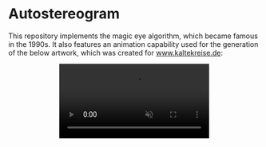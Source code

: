 # Autostereogram

This repository implements the magic eye algorithm, which became famous in the 1990s. It also features an animation capability used for the generation of the below artwork, which was created for <a href="http://www.kaltekreise.de">www.kaltekreise.de</a>:

<p align="center">
  <a href="http://www.kaltekreise.de">
    <video src="https://github.com/hahnec/autostereogram/raw/refs/heads/main/video_640px.mp4" controls autoplay loop muted>
      Link: https://github.com/hahnec/autostereogram/raw/refs/heads/main/video_640px.mp4
    </video>
  </a>
</p>
